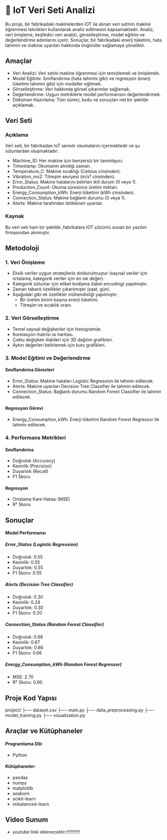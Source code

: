 # 🌟 IoT Veri Seti Analizi

Bu proje, bir fabrikadaki makinelerden IOT ile alınan veri setinin makine öğrenmesi teknikleri kullanılarak analiz edilmesini kapsamaktadır. Analiz; veri önişleme, keşfedici veri analizi, görselleştirme, model eğitimi ve değerlendirme adımlarını içerir. Sonuçlar, bir fabrikadaki enerji tüketimi, hata tahmini ve makine uyarıları hakkında öngörüler sağlamaya yöneliktir.




## Amaçlar
- Veri Analizi: Veri setini makine öğrenmesi için temizlemek ve önişlemek.
- Model Eğitimi: Sınıflandırma (hata tahmini gibi) ve regresyon (enerji tüketimi tahmini gibi) için modeller eğitmek.
- Görselleştirme: Veri hakkında görsel çıkarımlar sağlamak.
- Değerlendirme: Uygun metriklerle model performansını değerlendirmek.
- Döküman Hazırlama: Tüm süreci, kodu ve sonuçları net bir şekilde açıklamak.





## Veri Seti

### Açıklama
Veri seti, bir fabrikadan IoT sensör okumalarını içermektedir ve şu sütunlardan oluşmaktadır:

- Machine_ID: Her makine için benzersiz bir tanımlayıcı.
- Timestamp: Okumanın alındığı zaman.
- Temperature_C: Makine sıcaklığı (Celsius cinsinden).
- Vibration_ms2: Titreşim seviyesi (m/s² cinsinden).
- Error_Status: Makine hatalarını belirten ikili durum (0 veya 1).
- Production_Count: Okuma süresince üretim miktarı.
- Energy_Consumption_kWh: Enerji tüketimi (kWh cinsinden).
- Connection_Status: Makine bağlantı durumu (0 veya 1).
- Alerts: Makine tarafından tetiklenen uyarılar.


  

### Kaynak
Bu veri seti ham bir şekilde ,fabrikalara IOT çözümü sunan bir yazılım firmasından alınmıştır.





## Metodoloji

### 1. Veri Önişleme

- Eksik veriler uygun stratejilerle doldurulmuştur (sayısal veriler için ortalama, kategorik veriler için en sık değer).
- Kategorik sütunlar için etiket kodlama (label encoding) yapılmıştır.
- Zaman tabanlı özellikler çıkarılmıştır (saat, gün).
- Aşağıdaki gibi ek özellikler mühendisliği yapılmıştır:
  - Bir üretim birimi başına enerji tüketimi.
  - Titreşim ve sıcaklık oranı.

    
 
### 2. Veri Görselleştirme

- Temel sayısal değişkenler için histogramlar.
- Korelasyon matrisi ısı haritası.
- Çoklu değişken ilişkileri için 3D dağılım grafikleri.
- Aykırı değerleri belirlemek için kutu grafikleri.

  

### 3. Model Eğitimi ve Değerlendirme

#### Sınıflandırma Görevleri

- Error_Status: Makine hataları Logistic Regression ile tahmin edilecek.
- Alerts: Makine uyarıları Decision Tree Classifier ile tahmin edilecek.
- Connection_Status: Bağlantı durumu Random Forest Classifier ile tahmin edilecek.

#### Regresyon Görevi

- Energy_Consumption_kWh: Enerji tüketimi Random Forest Regressor ile tahmin edilecek.

  

### 4. Performans Metrikleri

#### Sınıflandırma

- Doğruluk (Accuracy)
- Kesinlik (Precision)
- Duyarlılık (Recall)
- F1 Skoru

#### Regresyon

- Ortalama Kare Hatası (MSE)
- R² Skoru




## Sonuçlar

#### Model Performansı

##### Error_Status (Logistic Regression)

- Doğruluk: 0.55
- Kesinlik: 0.55
- Duyarlılık: 0.55
- F1 Skoru: 0.55


##### Alerts (Decision Tree Classifier)

- Doğruluk: 0.30
- Kesinlik: 0.24
- Duyarlılık: 0.30
- F1 Skoru: 0.20


##### Connection_Status (Random Forest Classifier)

- Doğruluk: 0.66
- Kesinlik: 0.67
- Duyarlılık: 0.66
- F1 Skoru: 0.66


##### Energy_Consumption_kWh (Random Forest Regressor)

- MSE: 2.70
- R² Skoru: 0.90
  


## Proje Kod Yapısı
project/
  ├── dataset.csv
  ├── main.py
  ├── data_preprocessing.py
  ├── model_training.py
  ├── visualization.py



## Araçlar ve Kütüphaneler
#### Programlama Dili: 
- Python

#### Kütüphaneler:

- pandas
- numpy
- matplotlib
- seaborn
- scikit-learn
- imbalanced-learn



## Video Sunum
- youtube linki eklenecektir.!!!!!!!!!!!
